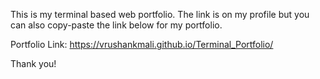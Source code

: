 This is my terminal based web portfolio. The link is on my profile but you can also copy-paste the link below for my portfolio.

Portfolio Link: https://vrushankmali.github.io/Terminal_Portfolio/

Thank you!
